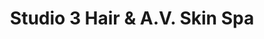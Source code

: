 ---
title: "Studio 3 Hair & A.V. Skin Spa"
url: /mount-vernon/studio-3-hair-and-a-v-skin-spa/
shop: beauty
---